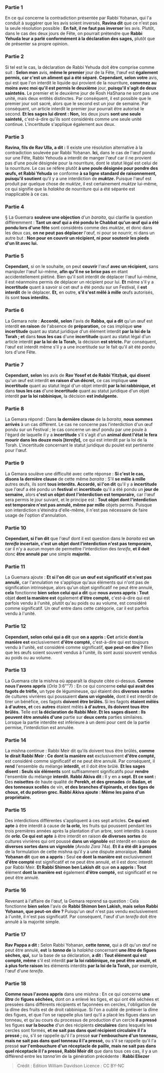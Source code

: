 
### Partie 1
En ce qui concerne la contradiction présentée par Rabbi Yoḥanan, qui l'a conduit à suggérer que les avis soient inversés, <b>Ravina dit</b> que ce n'est pas la seule résolution possible : <b>En fait, il ne faut pas inverser</b> les avis. Plutôt, dans le cas des deux jours de Fête, on pourrait prétendre que <b>Rabbi Yehuda leur a parlé conformément à la déclaration des sages,</b> plutôt que de présenter sa propre opinion.

### Partie 2
Si tel est le cas, la déclaration de Rabbi Yehuda doit être comprise comme suit : <b>Selon mon</b> avis, <b>même le premier</b> jour de la Fête, l'œuf est <b>également permis, car c'est un aliment qui a été séparé. Cependant, selon votre</b> avis, qui est que l'on interdit le liquide qui provient de la nourriture, <b>convenez au moins avec moi qu'il est permis le deuxième</b> jour, <b>puisqu'il s'agit de deux saintetés.</b> Le premier et le deuxième jour de Rosh HaShana ne sont pas une unité, mais deux entités distinctes. Par conséquent, il est possible que le premier jour soit sacré, alors que le second est un jour de semaine. Par conséquent, un article interdit le premier jour pourrait être autorisé le second. <b>Et les sages lui dirent : Non,</b> les deux jours <b>sont une seule sainteté,</b> c'est-à-dire qu'ils sont considérés comme une seule unité continue. L'incertitude s'applique également aux deux.

### Partie 3
<b>Ravina, fils de Rav Ulla, a dit :</b> Il existe une résolution alternative à la contradiction soulevée par Rabbi Yoḥanan. <b>Ici,</b> dans le cas de l'œuf pondu sur une Fête, Rabbi Yehouda a interdit de manger l'œuf car il ne provient pas d'une poule désignée pour la nourriture, dont le statut légal est celui de la nourriture. Le cas se réfère plutôt <b>à une poule désignée pour pondre des œufs, et Rabbi Yehuda</b> se conforme <b>à sa ligne standard de <b>raisonnement</b>, puisqu'il soutient</b> qu'il y a une interdiction de <b><i>muktze</i>. </b> Puisque l'œuf est produit par quelque chose de <i>muktze</i>, il est certainement <i>muktze</i> lui-même, ce qui signifie que la <i>halakha</i> de nourriture qui a été séparée est inapplicable à ce cas.

### Partie 4
§ La Guemara <b>souleve une objection</b> d'un <i>baraita</i>, qui clarifie la question différemment : <b>Tant un œuf qui a été pondu le Chabbat qu'un œuf qui a été pondu lors d'une fête</b> sont considérés comme des <i>muktze</i>, et donc dans les deux cas, <b>on ne peut pas déplacer</b> l'œuf, ni pour se nourrir, ni dans un autre but : <b>Non pour en couvrir un récipient, ni pour soutenir les pieds d'un lit avec lui.</b>

### Partie 5
<b>Cependant,</b> si on le souhaite, on peut <b>couvrir</b> l'œuf <b>avec un récipient,</b> sans manipuler l'œuf lui-même, <b>afin qu'il ne se brise pas</b> en étant accidentellement piétiné. Bien qu'il soit interdit de déplacer l'œuf lui-même, il est néanmoins permis de déplacer un récipient pour lui. <b>Et</b> même s'il y a <b>incertitude</b> quant à savoir si cet œuf a été pondu sur un Festival, il <b>est interdit</b> de le déplacer. <b>Et,</b> en outre, <b>s'il s'est mêlé à mille</b> œufs autorisés, ils sont <b>tous interdits.</b>

### Partie 6
La Gemara note : <b>Accordé, selon</b> l'avis de <b>Rabba, qui a dit</b> qu'un œuf est interdit <b>en raison</b> de l'absence de <b>préparation,</b> ce cas implique <b>une incertitude</b> quant au statut juridique d'un élément interdit <b>par la loi de la Torah ; et</b> dans <b>tous les cas</b> d'une <b>incertitude</b> quant au statut légal d'un article interdit <b>par la loi de la Torah,</b> la décision <b>est stricte. </b> Par conséquent, l'œuf est interdit même s'il y a une incertitude sur le fait qu'il ait été pondu lors d'une Fête.

### Partie 7
<b>Cependant, selon</b> les avis de <b>Rav Yosef et de Rabbi Yitzḥak, qui disent</b> qu'un œuf est interdit <b>en raison d'un décret,</b> ce cas implique <b>une incertitude</b> quant au statut légal d'un objet interdit <b>par la loi rabbinique, et</b> dans <b>tous les cas</b> d'une <b>incertitude</b> quant au statut juridique d'un objet interdit <b>par la loi rabbinique,</b> la décision <b>est indulgente. </b>

### Partie 8
La Gemara répond : Dans <b>la dernière clause</b> de la <i>baraita</i>, <b>nous sommes arrivés</b> à un cas différent. Le cas ne concerne pas l'interdiction d'un œuf pondu sur un Festival ; le cas concerne un œuf pondu par une poule à l'égard de laquelle il y a <b>incertitude</b> s'il s'agit d'un <b>animal dont l'état le fera mourir dans les douze mois [<i>tereifa</i>],</b> ce qui est interdit par la loi de la Torah. L'incertitude concernant le statut juridique du poulet est pertinente pour l'œuf.

### Partie 9
La Gemara soulève une difficulté avec cette réponse : <b>Si c'est le cas, disons la dernière clause</b> de cette même <i>baraita</i> : S'il <b>se mêle à mille</b> autres œufs, ils sont <b>tous interdits. Accordé, si l'on dit</b> qu'il y a <b>incertitude</b> que l'œuf a été pondu un <b>festival</b> et <b>incertitude</b> qu'il a été pondu un <b>jour de semaine,</b> alors <b>c'est un objet dont l'interdiction est temporaire,</b> car l'œuf sera permis le jour suivant, et le principe est : <b>Tout objet dont l'interdiction est temporaire n'est pas annulé, même par mille</b> objets permis. Puisque son interdiction s'éteindra d'elle-même, il n'est pas nécessaire de faire usage de l'option d'annulation.

### Partie 10
<b>Cependant, si l'on dit</b> que l'œuf dont il est question dans le <i>baraita</i> est <b>un <i>tereifa</i> incertain, c'est un objet dont l'interdiction n'est pas temporaire,</b> car il n'y a aucun moyen de permettre l'interdiction des <i>tereifa</i>, <b>et il doit</b> donc <b>être annulé par</b> une simple <b>majorité.</b>

### Partie 11
La Guemara ajoute : <b>Et si l'on dit</b> que <b>un œuf est significatif et n'est pas annulé,</b> car l'annulation ne s'applique qu'aux éléments qui n'ont pas de signification intrinsèque, alors qu'un objet significatif ne peut être annulé, <b>cela</b> fonctionne <b>bien selon celui qui a dit</b> que <b>nous avons appris : Tout</b> objet <b>dont la manière est</b> également <b>d'être compté,</b> c'est-à-dire qui est parfois vendu à l'unité, plutôt qu'au poids ou au volume, est considéré comme significatif. Un œuf entre dans cette catégorie, car il est parfois vendu à l'unité.

### Partie 12
<b>Cependant, selon celui qui a dit</b> que <b>on a appris : Cet</b> article <b>dont la manière est</b> exclusivement <b>d'être compté,</b> c'est-à-dire qui est toujours vendu à l'unité, est considéré comme significatif, <b>que peut-on dire ?</b> Bien que les œufs soient souvent vendus à l'unité, ils sont aussi souvent vendus au poids ou au volume.

### Partie 13
La Guemara cite la mishna où apparaît la dispute citée ci-dessus. <b>Comme nous l'avons appris</b> (<i>Orla</i> 3:6""7) : En ce qui concerne <b>celui qui avait des fagots de trèfle,</b> un type de légumineuse, qui étaient des <b>diverses sortes</b> de cultures vivrières qui poussaient <b>dans un vignoble,</b> dont il est interdit de tirer un bénéfice, ces fagots <b>doivent être brûlés. </b> Si les fagots <b>étaient mêlés à d'autres, et</b> ces <b>autres</b> étaient mêlés <b>à d'autres, ils doivent tous être brûlés.</b> Telle est <b>la déclaration de Rabbi Meir. Et les sages disent : Ils peuvent être annulés d'une</b> partie sur <b>deux cents</b> parties similaires. Lorsque la partie interdite est inférieure à un demi pour cent de la partie permise, l'interdiction est annulée.

### Partie 14
La mishna continue : Rabbi Meir dit qu'ils doivent tous être brûlés, <b>comme le dirait Rabbi Meir : Ce dont la manière est</b> exclusivement <b>d'être compté,</b> est considéré comme significatif et ne peut être annulé. Par conséquent, il <b>rend</b> l'ensemble du mélange <b>interdit,</b> et il doit être brûlé. <b>Et les sages disent : Seuls six éléments</b> sont suffisamment significatifs pour <b>rendre</b> l'ensemble du mélange <b>interdit. Rabbi Akiva dit : </b> Il y en a <b>sept. Et ce sont :</b> Des <b>noisettes</b> de haute qualité de <b>Perekh, et des grenades</b> de <b>Badan, et des tonneaux scellés</b> de vin, <b>et des branches d'épinards, et des tiges de choux, et du potiron grec. Rabbi Akiva ajoute : Même les pains d'un propriétaire.</b>

### Partie 15
Des interdictions différentes s'appliquent à ces sept articles. <b>Ce qui est apte</b> à être interdit à cause de <b>la <i>orla</i>,</b> les fruits qui poussent pendant les trois premières années après la plantation d'un arbre, sont interdits à cause de <b><i>orla</i>. Ce qui est apte</b> à être interdit en raison <b>de diverses sortes</b> de cultures vivrières qui ont poussé <b>dans un vignoble</b> est interdit en raison <b>de diverses sortes dans un vignoble</b> (<i>Avoda Zara</i> 74a). <b>Et il a été dit à propos</b> de la formulation de cette mishna qu'il y a une dispute amoraïque. <b>Rabbi Yoḥanan dit</b> que <b>on a appris :</b> Seul <b>ce dont la manière est</b> exclusivement <b>d'être compté</b> est significatif et ne peut être annulé, et il est donc interdit par Rabbi Meir. <b>Et Rabbi Shimon ben Lakish dit</b> que <b>on a appris : Tout</b> élément <b>dont la manière est</b> également <b>d'être compté,</b> est significatif et ne peut être annulé.

### Partie 16
Revenant à l'affaire de l'œuf, la Gemara reprend sa question : Cela fonctionne <b>bien selon</b> l'avis de <b>Rabbi Shimon ben Lakish, mais selon Rabbi Yoḥanan, que peut-on dire ? </b> Puisqu'un œuf n'est pas vendu exclusivement à l'unité, il n'est pas significatif. Par conséquent, l'œuf d'un <i>tereifa</i> doit être annulé à la majorité simple.

### Partie 17
<b>Rav Pappa a dit :</b> Selon Rabbi Yoḥanan, <b>cette <i>tanna</i>,</b> qui a dit qu'un œuf ne peut être annulé, <b>est</b> la <b><i>tanna</i> de</b> la <i>halakha</i> concernant <b>une <i>litra</i> de figues sèches, qui,</b> sur la base de sa déclaration, <b>a dit : Tout élément qui est compté, même</b> s'il est interdit <b>par la loi rabbinique, ne peut être annulé, et à plus forte raison</b> les éléments interdits <b>par la loi de la Torah,</b> par exemple, l'œuf d'une <i>tereifa</i>.

### Partie 18
<b>Comme nous l'avons appris</b> dans une mishna : En ce qui concerne <b>une <i>litra</i></b> de <b>figues séchées,</b> dont on a enlevé les tiges, et qui ont été séchées et pressées dans différents récipients et façonnées en cercles, l'obligation de la dîme des fruits est de droit rabbinique. Si l'on a oublié de prélever la dîme des figues, et que l'on se rappelle plus tard qu'il a placé les figues dans un tonneau, et qu'au cours du processus de production d'un cercle <b>il a pressé</b> les figues <b>sur la bouche</b> d'un des récipients <b>circulaires</b> dans lesquels les cercles sont formés, <b>et ne sait pas dans quel récipient circulaire</b> <b>il l'a pressé ; </b> ou, s'il se rappelle qu'il l'a pressé <b>sur l'embouchure d'un tonneau, mais ne sait pas dans quel tonneau il l'a pressé,</b> ou s'il se rappelle qu'il l'a pressé <b>sur l'embouchure d'un</b> <b>réceptacle de paille, mais ne sait pas dans quel réceptacle il l'a pressé, Rabbi Meir dit</b> que dans tous ces cas, il y a un différend entre les <i>tanna'im</i> de la génération précédente : <b>Rabbi Eliezer</b>

>Crédit : Edition William Davidson
>Licence : CC BY-NC